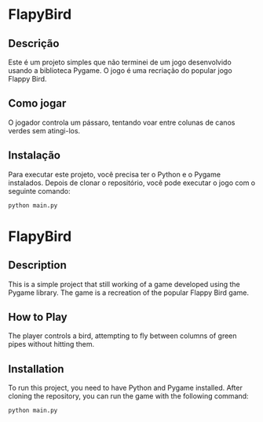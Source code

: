 # FlapyBird

## Descrição
Este é um projeto simples que não terminei de um jogo desenvolvido usando a biblioteca Pygame. O jogo é uma recriação do popular jogo Flappy Bird.

## Como jogar
O jogador controla um pássaro, tentando voar entre colunas de canos verdes sem atingi-los.

## Instalação
Para executar este projeto, você precisa ter o Python e o Pygame instalados. Depois de clonar o repositório, você pode executar o jogo com o seguinte comando:

```
python main.py
```
# FlapyBird

## Description
This is a simple project that still working of a game developed using the Pygame library. The game is a recreation of the popular Flappy Bird game.

## How to Play
The player controls a bird, attempting to fly between columns of green pipes without hitting them.

## Installation
To run this project, you need to have Python and Pygame installed. After cloning the repository, you can run the game with the following command:

```
python main.py
```
